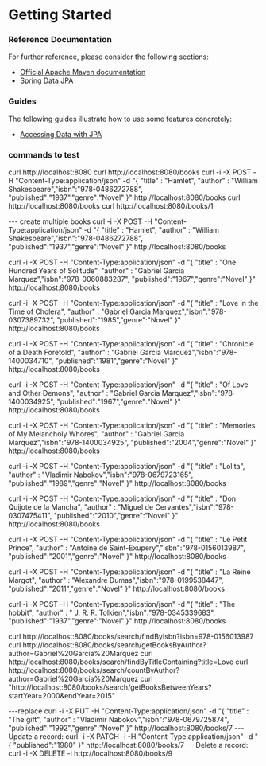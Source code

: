 # Getting Started

### Reference Documentation
For further reference, please consider the following sections:

* [Official Apache Maven documentation](https://maven.apache.org/guides/index.html)
* [Spring Data JPA](https://docs.spring.io/spring-boot/docs/{bootVersion}/reference/htmlsingle/#boot-features-jpa-and-spring-data)

### Guides
The following guides illustrate how to use some features concretely:

* [Accessing Data with JPA](https://spring.io/guides/gs/accessing-data-jpa/)

### commands to test

curl http://localhost:8080
curl http://localhost:8080/books
curl -i -X POST -H "Content-Type:application/json" -d "{ \"title\" : \"Hamlet\",  \"author\" : \"William Shakespeare\",\"isbn\":\"978-0486272788\", \"published\":\"1937\",\"genre\":\"Novel\" }" http://localhost:8080/books
curl http://localhost:8080/books
curl http://localhost:8080/books/1

--- create multiple books
curl -i -X POST -H "Content-Type:application/json" -d "{ \"title\" : \"Hamlet\",  \"author\" : \"William Shakespeare\",\"isbn\":\"978-0486272788\", \"published\":\"1937\",\"genre\":\"Novel\" }" http://localhost:8080/books 

curl -i -X POST -H "Content-Type:application/json" -d "{ \"title\" : \"One Hundred Years of Solitude\",  \"author\" : \"Gabriel Garcia Marquez\",\"isbn\":\"978-0060883287\", \"published\":\"1967\",\"genre\":\"Novel\" }" http://localhost:8080/books

curl -i -X POST -H "Content-Type:application/json" -d "{ \"title\" : \"Love in the Time of Cholera\",  \"author\" : \"Gabriel Garcia Marquez\",\"isbn\":\"978-0307389732\", \"published\":\"1985\",\"genre\":\"Novel\" }" http://localhost:8080/books

curl -i -X POST -H "Content-Type:application/json" -d "{ \"title\" : \"Chronicle of a Death Foretold\",  \"author\" : \"Gabriel Garcia Marquez\",\"isbn\":\"978-1400034710\", \"published\":\"1981\",\"genre\":\"Novel\" }" http://localhost:8080/books

curl -i -X POST -H "Content-Type:application/json" -d "{ \"title\" : \"Of Love and Other Demons\",  \"author\" : \"Gabriel Garcia Marquez\",\"isbn\":\"978-1400034925\", \"published\":\"1967\",\"genre\":\"Novel\" }" http://localhost:8080/books

curl -i -X POST -H "Content-Type:application/json" -d "{ \"title\" : \"Memories of My Melancholy Whores\",  \"author\" : \"Gabriel Garcia Marquez\",\"isbn\":\"978-1400034925\", \"published\":\"2004\",\"genre\":\"Novel\" }" http://localhost:8080/books

curl -i -X POST -H "Content-Type:application/json" -d "{ \"title\" : \"Lolita\",  \"author\" : \"Vladimir Nabokov\",\"isbn\":\"978-0679723165\", \"published\":\"1989\",\"genre\":\"Novel\" }" http://localhost:8080/books

curl -i -X POST -H "Content-Type:application/json" -d "{ \"title\" : \"Don Quijote de la Mancha\",  \"author\" : \"Miguel de Cervantes\",\"isbn\":\"978-0307475411\", \"published\":\"2010\",\"genre\":\"Novel\" }" http://localhost:8080/books

curl -i -X POST -H "Content-Type:application/json" -d "{ \"title\" : \"Le Petit Prince\",  \"author\" : \"Antoine de Saint-Exupery\",\"isbn\":\"978-0156013987\", \"published\":\"2001\",\"genre\":\"Novel\" }" http://localhost:8080/books

curl -i -X POST -H "Content-Type:application/json" -d "{ \"title\" : \"La Reine Margot\",  \"author\" : \"Alexandre Dumas\",\"isbn\":\"978-0199538447\", \"published\":\"2011\",\"genre\":\"Novel\" }" http://localhost:8080/books

curl -i -X POST -H "Content-Type:application/json" -d "{ \"title\" : \"The hobbit\",  \"author\" : \" J. R. R. Tolkien\",\"isbn\":\"978-0345339683\", \"published\":\"1937\",\"genre\":\"Novel\" }" http://localhost:8080/books

curl http://localhost:8080/books/search/findByIsbn?isbn=978-0156013987
curl http://localhost:8080/books/search/getBooksByAuthor?author=Gabriel%20Garcia%20Marquez
curl http://localhost:8080/books/search/findByTitleContaining?title=Love
curl http://localhost:8080/books/search/countByAuthor?author=Gabriel%20Garcia%20Marquez
curl "http://localhost:8080/books/search/getBooksBetweenYears?startYear=2000&endYear=2015"

---replace
curl -i -X PUT -H "Content-Type:application/json" -d "{ \"title\" : \"The gift\", \"author\" : \"Vladimir Nabokov\",\"isbn\":\"978-0679725874\", \"published\":\"1992\",\"genre\":\"Novel\" }" http://localhost:8080/books/7
---Update a record: 
curl -i -X PATCH -i -H "Content-Type:application/json" -d "{ \"published\":\"1980\" }" http://localhost:8080/books/7
---Delete a record: 
curl -i -X DELETE -i http://localhost:8080/books/9
